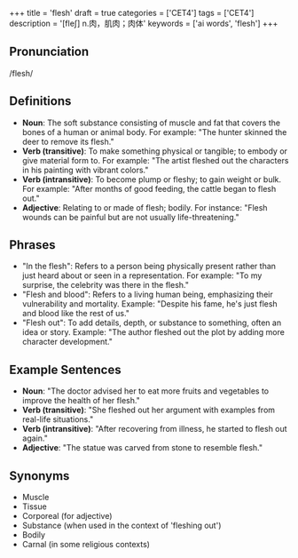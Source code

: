 +++
title = 'flesh'
draft = true
categories = ['CET4']
tags = ['CET4']
description = '[fle∫] n.肉，肌肉；肉体'
keywords = ['ai words', 'flesh']
+++

## Pronunciation
/flesh/

## Definitions
- **Noun**: The soft substance consisting of muscle and fat that covers the bones of a human or animal body. For example: "The hunter skinned the deer to remove its flesh."
- **Verb (transitive)**: To make something physical or tangible; to embody or give material form to. For example: "The artist fleshed out the characters in his painting with vibrant colors."
- **Verb (intransitive)**: To become plump or fleshy; to gain weight or bulk. For example: "After months of good feeding, the cattle began to flesh out."
- **Adjective**: Relating to or made of flesh; bodily. For instance: "Flesh wounds can be painful but are not usually life-threatening."

## Phrases
- "In the flesh": Refers to a person being physically present rather than just heard about or seen in a representation. For example: "To my surprise, the celebrity was there in the flesh."
- "Flesh and blood": Refers to a living human being, emphasizing their vulnerability and mortality. Example: "Despite his fame, he's just flesh and blood like the rest of us."
- "Flesh out": To add details, depth, or substance to something, often an idea or story. Example: "The author fleshed out the plot by adding more character development."

## Example Sentences
- **Noun**: "The doctor advised her to eat more fruits and vegetables to improve the health of her flesh."
- **Verb (transitive)**: "She fleshed out her argument with examples from real-life situations."
- **Verb (intransitive)**: "After recovering from illness, he started to flesh out again."
- **Adjective**: "The statue was carved from stone to resemble flesh."

## Synonyms
- Muscle
- Tissue
- Corporeal (for adjective)
- Substance (when used in the context of 'fleshing out')
- Bodily
- Carnal (in some religious contexts)
